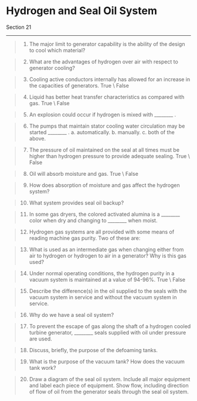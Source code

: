 # Hydrogen and Seal Oil System
Section 21

---

>1. The major limit to generator capability is the ability of the design to cool which material?

>2. What are the advantages of hydrogen over air with respect to generator cooling?

>3. Cooling active conductors internally has allowed for an increase in the capacities of generators. True \ False

>4. Liquid has better heat transfer characteristics as compared with gas. True \ False

>5. An explosion could occur if hydrogen is mixed with ________ .

>6. The pumps that maintain stator cooling water circulation may be started ________ .
>a. automatically.
>b. manually.
>c. both of the above.

>7. The pressure of oil maintained on the seal at all times must be higher than hydrogen pressure to provide adequate sealing. True \ False

>8. Oil will absorb moisture and gas. True \ False 

>9. How does absorption of moisture and gas affect the hydrogen system?

>10. What system provides seal oil backup?

>11. In some gas dryers, the colored activated alumina is a ________ color when dry and changing to ________ when moist.

>12. Hydrogen gas systems are all provided with some means of reading machine gas purity. Two of these are:

>13. What is used as an intermediate gas when changing either from air to hydrogen or hydrogen to air in a generator? Why is this gas used?

>14. Under normal operating conditions, the hydrogen purity in a vacuum system is maintained at a value of 94-96%. True \ False

>15. Describe the difference(s) in the oil supplied to the seals with the vacuum system in service and without the vacuum system in service.

>16. Why do we have a seal oil system?

>17. To prevent the escape of gas along the shaft of a hydrogen cooled turbine generator, ________ seals supplied with oil under pressure are used. 

>18. Discuss, briefly, the purpose of the defoaming tanks.

>19. What is the purpose of the vacuum tank? How does the vacuum tank work?

>20. Draw a diagram of the seal oil system. Include all major equipment and label each piece of equipment. Show flow, including direction of flow of oil from the generator seals through the seal oil system.

